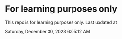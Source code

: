 # For learning purposes only
This repo is for learning purposes only.
Last updated at

Saturday, December 30, 2023 6:05:12 AM

